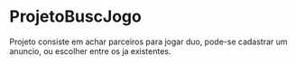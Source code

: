 # ProjetoBuscJogo

Projeto consiste em achar parceiros para jogar duo, pode-se cadastrar um anuncio, ou escolher entre os ja existentes. 
